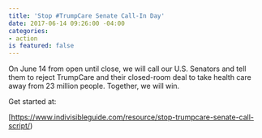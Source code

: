 ```yaml
---
title: 'Stop #TrumpCare Senate Call-In Day'
date: 2017-06-14 09:26:00 -04:00
categories:
- action
is featured: false
---
```


On June 14 from open until close, we will call our U.S. Senators and tell them to reject TrumpCare and their closed-room deal to take health care away from 23 million people. Together, we will win.

Get started at:

[https://www.indivisibleguide.com/resource/stop-trumpcare-senate-call-script/)